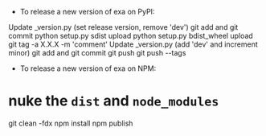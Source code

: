 - To release a new version of exa on PyPI:

Update _version.py (set release version, remove 'dev')
git add and git commit
python setup.py sdist upload
python setup.py bdist_wheel upload
git tag -a X.X.X -m 'comment'
Update _version.py (add 'dev' and increment minor)
git add and git commit
git push
git push --tags

- To release a new version of exa on NPM:

# nuke the  `dist` and `node_modules`
git clean -fdx
npm install
npm publish
